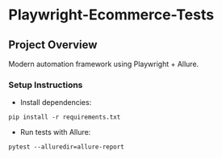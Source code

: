 # Playwright-Ecommerce-Tests
## Project Overview
Modern automation framework using Playwright + Allure.

### Setup Instructions
- Install dependencies:
```
pip install -r requirements.txt
```
- Run tests with Allure:
```
pytest --alluredir=allure-report
```
    